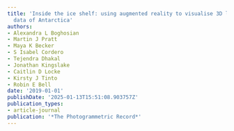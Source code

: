 ```yaml
---
title: 'Inside the ice shelf: using augmented reality to visualise 3D lidar and radar
  data of Antarctica'
authors:
- Alexandra L Boghosian
- Martin J Pratt
- Maya K Becker
- S Isabel Cordero
- Tejendra Dhakal
- Jonathan Kingslake
- Caitlin D Locke
- Kirsty J Tinto
- Robin E Bell
date: '2019-01-01'
publishDate: '2025-01-13T15:51:08.903757Z'
publication_types:
- article-journal
publication: '*The Photogrammetric Record*'
---
```

